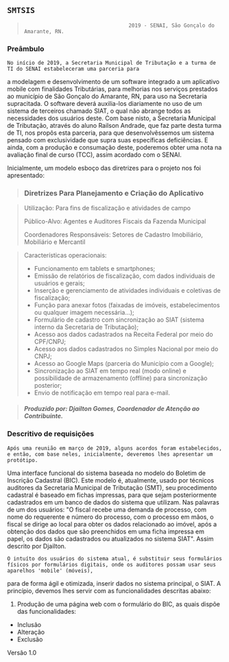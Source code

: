 


## `SMTSIS`


>										2019 - SENAI, São Gonçalo do Amarante, RN.
### Preâmbulo

	No início de 2019, a Secretaria Municipal de Tributação e a turma de TI do SENAI estabeleceram uma parceria para
a modelagem e desenvolvimento de um software integrado a um aplicativo mobile com finalidades Tributárias,
para melhorias nos serviços prestados ao município de São Gonçalo do Amarante, RN, para uso na Secretaria supracitada.
O software deverá auxilia-los diariamente no uso de um sistema de terceiros chamado SIAT,
o qual não abrange todos as necessidades dos usuários deste. Com base nisto, a Secretaria Municipal de Tributação,
através do aluno Railson Andrade, que faz parte desta turma de TI, nos propôs esta parceria,
para que desenvolvêssemos um sistema pensado com exclusividade que supra suas específicas deficiências.
E ainda, com a produção e consumação deste, poderemos obter uma nota na avaliação final de curso (TCC), assim acordado com o SENAI.

Inicialmente, um modelo esboço das diretrizes para o projeto nos foi apresentado:

> ### Diretrizes Para Planejamento e Criação do Aplicativo

> Utilização: Para fins de fiscalização e atividades de campo
>
> Público-Alvo: Agentes e Auditores Fiscais da Fazenda Municipal
>
> Coordenadores Responsáveis: Setores de Cadastro Imobiliário, Mobiliário e Mercantil

> Características operacionais:
> - Funcionamento em tablets e smartphones;
> - Emissão de relatórios de fiscalização, com dados individuais de usuários e gerais;
> - Inserção e gerenciamento de atividades individuais e coletivas de fiscalização;
> - Função para anexar fotos (faixadas de imóveis, estabelecimentos ou qualquer imagem necessária...);
> - Formulário de cadastro com sincronização ao SIAT (sistema interno da Secretaria de Tributação);
> - Acesso aos dados cadastrados na Receita Federal por meio do CPF/CNPJ;
> - Acesso aos dados cadastrados no Simples Nacional por meio do CNPJ;
> - Acesso ao Google Maps (parceria do Município com a Google);
> - Sincronização ao SIAT em tempo real (modo online) e possibilidade de armazenamento (offline) para sincronização posterior;
> - Envio de notificação em tempo real para e-mail.

> ##### Produzido por: Djailton Gomes, Coordenador de Atenção ao Contribuinte.

### Descritivo de requisições

	Após uma reunião em março de 2019, alguns acordos foram estabelecidos, e então, com base neles, inicialmente, deveremos lhes apresentar um protótipo.
Uma interface funcional do sistema baseada no modelo do Boletim de Inscrição Cadastral (BIC).
Este modelo é, atualmente, usado por técnicos auditores da Secretaria Municipal de Tributação (SMT), seu procedimento cadastral é baseado em fichas impressas,
para que sejam posteriormente cadastrados em um banco de dados do sistema que utilizam.
Nas palavras de um dos usuários:
"O fiscal recebe uma demanda de processo, com nome do requerente e número do processo, com o processo em mãos, o fiscal se dirige ao local para obter os dados relacionado ao imóvel,
após a obtenção dos dados que são preenchidos em uma ficha impressa em papel, os dados são cadastrados ou atualizados no sistema SIAT". Assim descrito por Djailton.


	O intuíto dos usuários do sistema atual, é substituir seus formulários físicos por formulários digitais, onde os auditores possam usar seus aparelhos 'mobile' (móveis),
para de forma ágil e otimizada, inserir dados no sistema principal, o SIAT. A princípio, devemos lhes servir com as funcionalidades descritas abaixo:

1. Produção de uma página web com o formulário do BIC, as quais dispõe das funcionalidades:
- Inclusão
- Alteração
- Exclusão









Versão 1.0
